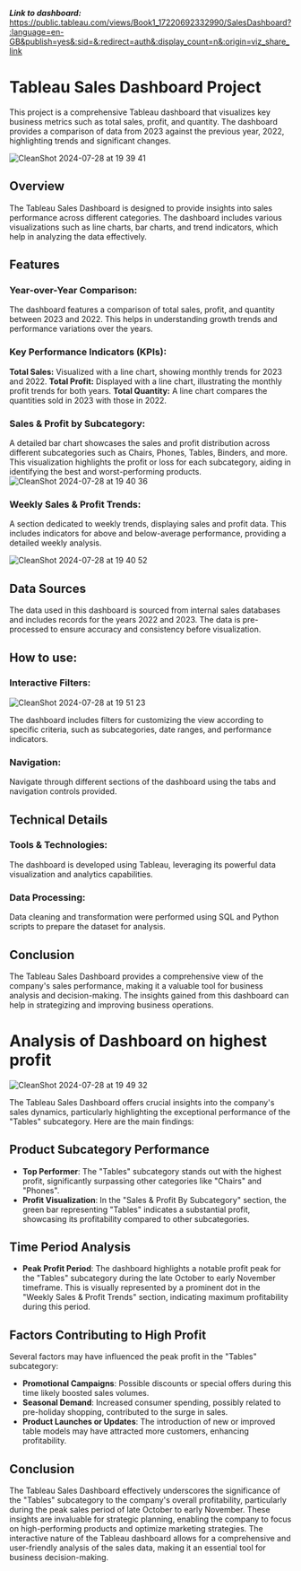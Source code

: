 
_**Link to dashboard:**_ https://public.tableau.com/views/Book1_17220692332990/SalesDashboard?:language=en-GB&publish=yes&:sid=&:redirect=auth&:display_count=n&:origin=viz_share_link

# Tableau Sales Dashboard Project
This project is a comprehensive Tableau dashboard that visualizes key business metrics such as total sales, profit, and quantity. The dashboard provides a comparison of data from 2023 against the previous year, 2022, highlighting trends and significant changes.


![CleanShot 2024-07-28 at 19 39 41](https://github.com/user-attachments/assets/8dd6d284-eb74-4427-a263-a4cb0605ae38)


## Overview
The Tableau Sales Dashboard is designed to provide insights into sales performance across different categories. The dashboard includes various visualizations such as line charts, bar charts, and trend indicators, which help in analyzing the data effectively.

## Features
### Year-over-Year Comparison:
The dashboard features a comparison of total sales, profit, and quantity between 2023 and 2022. This helps in understanding growth trends and performance variations over the years.
### Key Performance Indicators (KPIs):
**Total Sales:** Visualized with a line chart, showing monthly trends for 2023 and 2022.
**Total Profit:** Displayed with a line chart, illustrating the monthly profit trends for both years.
**Total Quantity:** A line chart compares the quantities sold in 2023 with those in 2022.
### Sales & Profit by Subcategory:
A detailed bar chart showcases the sales and profit distribution across different subcategories such as Chairs, Phones, Tables, Binders, and more. This visualization highlights the profit or loss for each subcategory, aiding in identifying the best and worst-performing products.
![CleanShot 2024-07-28 at 19 40 36](https://github.com/user-attachments/assets/9027c65c-cff6-49bd-b779-fd746a653664)

### Weekly Sales & Profit Trends:
A section dedicated to weekly trends, displaying sales and profit data. This includes indicators for above and below-average performance, providing a detailed weekly analysis.


![CleanShot 2024-07-28 at 19 40 52](https://github.com/user-attachments/assets/52e2b020-32ec-413a-a56e-07fe7924f89e)


## Data Sources
The data used in this dashboard is sourced from internal sales databases and includes records for the years 2022 and 2023. The data is pre-processed to ensure accuracy and consistency before visualization.
## How to use:
### Interactive Filters:
![CleanShot 2024-07-28 at 19 51 23](https://github.com/user-attachments/assets/b953b9aa-cd38-4f1e-897e-9503dbfe3377)

The dashboard includes filters for customizing the view according to specific criteria, such as subcategories, date ranges, and performance indicators.
### Navigation:
Navigate through different sections of the dashboard using the tabs and navigation controls provided.

## Technical Details
### Tools & Technologies:
The dashboard is developed using Tableau, leveraging its powerful data visualization and analytics capabilities.
### Data Processing:
Data cleaning and transformation were performed using SQL and Python scripts to prepare the dataset for analysis.

## Conclusion
The Tableau Sales Dashboard provides a comprehensive view of the company's sales performance, making it a valuable tool for business analysis and decision-making. The insights gained from this dashboard can help in strategizing and improving business operations.



# Analysis of Dashboard on highest profit

![CleanShot 2024-07-28 at 19 49 32](https://github.com/user-attachments/assets/badadb40-5c00-48db-af02-18bf6adf1bd0)


The Tableau Sales Dashboard offers crucial insights into the company's sales dynamics, particularly highlighting the exceptional performance of the "Tables" subcategory. Here are the main findings:

## Product Subcategory Performance
- **Top Performer**: The "Tables" subcategory stands out with the highest profit, significantly surpassing other categories like "Chairs" and "Phones".
- **Profit Visualization**: In the "Sales & Profit By Subcategory" section, the green bar representing "Tables" indicates a substantial profit, showcasing its profitability compared to other subcategories.

## Time Period Analysis
- **Peak Profit Period**: The dashboard highlights a notable profit peak for the "Tables" subcategory during the late October to early November timeframe. This is visually represented by a prominent dot in the "Weekly Sales & Profit Trends" section, indicating maximum profitability during this period.

## Factors Contributing to High Profit
Several factors may have influenced the peak profit in the "Tables" subcategory:
- **Promotional Campaigns**: Possible discounts or special offers during this time likely boosted sales volumes.
- **Seasonal Demand**: Increased consumer spending, possibly related to pre-holiday shopping, contributed to the surge in sales.
- **Product Launches or Updates**: The introduction of new or improved table models may have attracted more customers, enhancing profitability.

## Conclusion
The Tableau Sales Dashboard effectively underscores the significance of the "Tables" subcategory to the company's overall profitability, particularly during the peak sales period of late October to early November. These insights are invaluable for strategic planning, enabling the company to focus on high-performing products and optimize marketing strategies. The interactive nature of the Tableau dashboard allows for a comprehensive and user-friendly analysis of the sales data, making it an essential tool for business decision-making.

